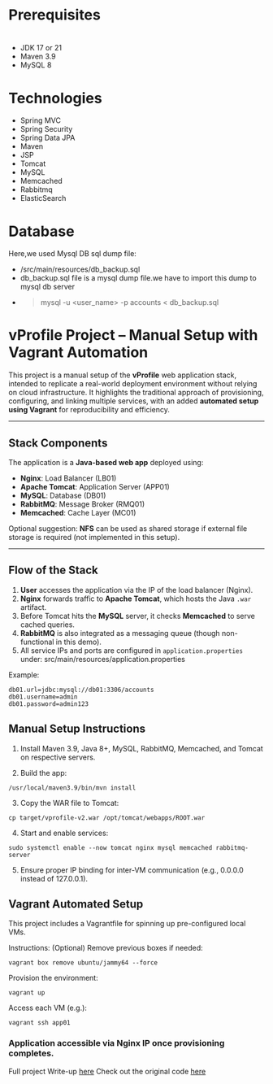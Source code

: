 # Prerequisites
#
- JDK 17 or 21
- Maven 3.9
- MySQL 8

# Technologies 
- Spring MVC
- Spring Security
- Spring Data JPA
- Maven
- JSP
- Tomcat
- MySQL
- Memcached
- Rabbitmq
- ElasticSearch
# Database
Here,we used Mysql DB 
sql dump file:
- /src/main/resources/db_backup.sql
- db_backup.sql file is a mysql dump file.we have to import this dump to mysql db server
- > mysql -u <user_name> -p accounts < db_backup.sql

# vProfile Project – Manual Setup with Vagrant Automation

This project is a manual setup of the **vProfile** web application stack, intended to replicate a real-world deployment environment without relying on cloud infrastructure. It highlights the traditional approach of provisioning, configuring, and linking multiple services, with an added **automated setup using Vagrant** for reproducibility and efficiency.

---

## Stack Components

The application is a **Java-based web app** deployed using:

- **Nginx**: Load Balancer (LB01)
- **Apache Tomcat**: Application Server (APP01)
- **MySQL**: Database (DB01)
- **RabbitMQ**: Message Broker (RMQ01)
- **Memcached**: Cache Layer (MC01)

Optional suggestion: **NFS** can be used as shared storage if external file storage is required (not implemented in this setup).

---

## Flow of the Stack

1. **User** accesses the application via the IP of the load balancer (Nginx).
2. **Nginx** forwards traffic to **Apache Tomcat**, which hosts the Java `.war` artifact.
3. Before Tomcat hits the **MySQL** server, it checks **Memcached** to serve cached queries.
4. **RabbitMQ** is also integrated as a messaging queue (though non-functional in this demo).
5. All service IPs and ports are configured in `application.properties` under: src/main/resources/application.properties
   
Example:
```properties
db01.url=jdbc:mysql://db01:3306/accounts
db01.username=admin
db01.password=admin123
```
## Manual Setup Instructions
1. Install Maven 3.9, Java 8+, MySQL, RabbitMQ, Memcached, and Tomcat on respective servers.

2. Build the app:
```
/usr/local/maven3.9/bin/mvn install
```
3. Copy the WAR file to Tomcat:

```
cp target/vprofile-v2.war /opt/tomcat/webapps/ROOT.war
```
4. Start and enable services:
```
sudo systemctl enable --now tomcat nginx mysql memcached rabbitmq-server
```

5. Ensure proper IP binding for inter-VM communication (e.g., 0.0.0.0 instead of 127.0.0.1).

## Vagrant Automated Setup
This project includes a Vagrantfile for spinning up pre-configured local VMs.

Instructions:
(Optional) Remove previous boxes if needed:

```
vagrant box remove ubuntu/jammy64 --force
```

Provision the environment:
```
vagrant up
```
Access each VM (e.g.):
```
vagrant ssh app01
```

### Application accessible via Nginx IP once provisioning completes.
Full project Write-up [here](https://www.notion.so/VProfile-Web-Application-Stack-Setup-1e57d8e8dcad800faa26c8e06d0439d2?pvs=4)
Check out the original code [here](https://github.com/hkhcoder/vprofile-project.git)

